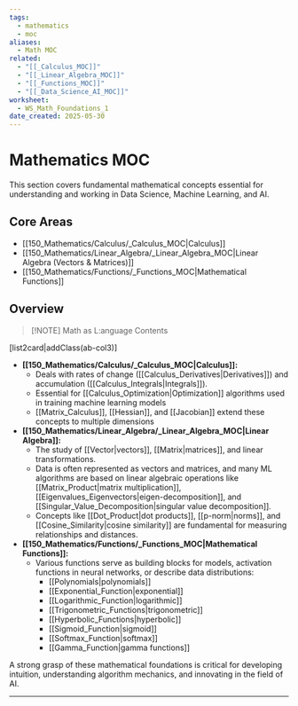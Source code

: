 ```yaml
---
tags:
  - mathematics
  - moc
aliases:
  - Math MOC
related:
  - "[[_Calculus_MOC]]"
  - "[[_Linear_Algebra_MOC]]"
  - "[[_Functions_MOC]]"
  - "[[_Data_Science_AI_MOC]]"
worksheet:
  - WS_Math_Foundations_1
date_created: 2025-05-30
---
```

# Mathematics MOC

This section covers fundamental mathematical concepts essential for understanding and working in Data Science, Machine Learning, and AI.

## Core Areas
- [[150_Mathematics/Calculus/_Calculus_MOC|Calculus]]
- [[150_Mathematics/Linear_Algebra/_Linear_Algebra_MOC|Linear Algebra (Vectors & Matrices)]]
- [[150_Mathematics/Functions/_Functions_MOC|Mathematical Functions]]

## Overview

> [!NOTE] Math as L:anguage
> Contents

[list2card|addClass(ab-col3)]
- **[[150_Mathematics/Calculus/_Calculus_MOC|Calculus]]:** 
	- Deals with rates of change ([[Calculus_Derivatives|Derivatives]]) and accumulation ([[Calculus_Integrals|Integrals]]). 
	- Essential for [[Calculus_Optimization|Optimization]] algorithms used in training machine learning models
	- [[Matrix_Calculus]], [[Hessian]], and [[Jacobian]] extend these concepts to multiple dimensions
- **[[150_Mathematics/Linear_Algebra/_Linear_Algebra_MOC|Linear Algebra]]:** 
	- The study of [[Vector|vectors]], [[Matrix|matrices]], and linear transformations. 
	- Data is often represented as vectors and matrices, and many ML algorithms are based on linear algebraic operations like [[Matrix_Product|matrix multiplication]], [[Eigenvalues_Eigenvectors|eigen-decomposition]], and [[Singular_Value_Decomposition|singular value decomposition]]. 
	- Concepts like [[Dot_Product|dot products]], [[p-norm|norms]], and [[Cosine_Similarity|cosine similarity]] are fundamental for measuring relationships and distances.
- **[[150_Mathematics/Functions/_Functions_MOC|Mathematical Functions]]:** 
	- Various functions serve as building blocks for models, activation functions in neural networks, or describe data distributions:
		- [[Polynomials|polynomials]]
		- [[Exponential_Function|exponential]]
		- [[Logarithmic_Function|logarithmic]]
		- [[Trigonometric_Functions|trigonometric]]
		- [[Hyperbolic_Functions|hyperbolic]]
		- [[Sigmoid_Function|sigmoid]]
		- [[Softmax_Function|softmax]]
		- [[Gamma_Function|gamma functions]]


A strong grasp of these mathematical foundations is critical for developing intuition, understanding algorithm mechanics, and innovating in the field of AI.

---